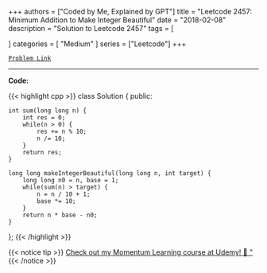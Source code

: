 
+++
authors = ["Coded by Me, Explained by GPT"]
title = "Leetcode 2457: Minimum Addition to Make Integer Beautiful"
date = "2018-02-08"
description = "Solution to Leetcode 2457"
tags = [
    
]
categories = [
    "Medium"
]
series = ["Leetcode"]
+++



[`Problem Link`](https://leetcode.com/problems/minimum-addition-to-make-integer-beautiful/description/)

---

**Code:**

{{< highlight cpp >}}
class Solution {
public:

    int sum(long long n) {
        int res = 0;
        while(n > 0) {
            res += n % 10;
            n /= 10;
        }
        return res;
    }

    long long makeIntegerBeautiful(long long n, int target) {
        long long n0 = n, base = 1;
        while(sum(n) > target) {
            n = n / 10 + 1;
            base *= 10;
        }
        return n * base - n0;
    }
};
{{< /highlight >}}



{{< notice tip >}}
[Check out my Momentum Learning course at Udemy! 🚀 "](https://www.udemy.com/course/blind-75-the-data-structures-and-algorithms-essentials/)
{{< /notice >}}

